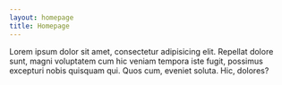 ```yaml
---
layout: homepage
title: Homepage
---
```


Lorem ipsum dolor sit amet, consectetur adipisicing elit. Repellat dolore sunt, magni voluptatem cum hic veniam tempora iste fugit, possimus excepturi nobis quisquam qui. Quos cum, eveniet soluta. Hic, dolores?